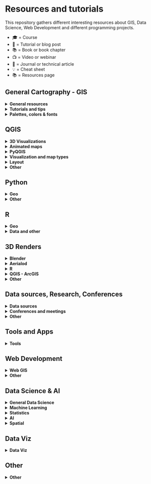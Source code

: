 # Resources and tutorials

This repository gathers different interesting resources about GIS, Data Science, Web Development and different programming projects.

-   🎓 = Course
-   📝 = Tutorial or blog post
-   📚 = Book or book chapter
-   📺 = Video or webinar
-   📜 = Journal or technical article
-   💡 = Cheat sheet
-   📚 = Resources page

## General Cartography - GIS 

<details> 
<summary><b> General resources </b></summary>
  
* :es: - [**Geoteca: repositorio de libros y herramientas GIS**](http://www.gisandbeers.com/geoteca-libros-herramientas-gis/) by **GIS and Beers** 📚
* [**Free GIS Tutorials**](https://www.husseinnasser.com/p/youtube.html?m=1) by **Hussein Nasser** 📚📺
* [**Open.gis.lab**](https://opengislab.com/) by **Stephanie Saephan** 📚
* [**GIS Cheatsheets**](https://github.com/DigitalDataServices/gis-cheatsheets/blob/master/README.md#table-of-contents) by **DigitalDataServices** 💡
</details>

<details>
<summary><b>Tutorials and tips</b></summary>

- [**How to make a beautiful map**](https://medium.com/@borism/how-to-make-a-beautiful-map-6d6776a20a48) by **Boris Müller** 📝Medium
- [**Shaded Relief Tutorials**](http://www.shadedrelief.com/tutorials.html) 📚 
- [**Relief Shading Techniques**](http://www.reliefshading.com/) 📚
- [**Imhoff-Like Topography Style**](https://www.esri.com/arcgis-blog/products/arcgis-pro/mapping/steal-this-imhof-like-topography-style-please/) by **John Nelson** - ESRI 📝
- [**Smart Type Halos in Photoshop and Illustrator**](https://somethingaboutmaps.wordpress.com/2018/10/28/smart-type-halos-in-photoshop-and-illustrator/amp/) by **Daniel Huffman** 📝
- [**Cartography Guide**](https://www.axismaps.com/guide/) by **Axis Maps** 📚
- [**GIS Programming Roadmap**](https://github.com/petedannemann/GIS-Programming-Roadmap/blob/master/README.md) by **Petedannemann** 📚 
- [**Tutorials animating in Houdini**](https://mapzilla.co.uk/tutorials) by **Mapzilla**
- [**ArcgisPro - Design a classic map**](https://www.esri.com/arcgis-blog/products/arcgis-pro/mapping/homage-to-a-classic-map/) by **John Nelson & Warren Davison** - ESRI 📝
- [**How to scale data**](https://earthobservatory.nasa.gov/blogs/elegantfigures/2014/07/29/adjusting-the-range-how-to-scale-data/?) by **The Earth Observatory** 📝
- [**ArcGis Blog - One minute map hacks**](https://www.esri.com/arcgis-blog/products/arcgis-pro/mapping/one-minute-map-hacks-41-45/) by **John Nelson** - ESRI 📚📺
</details>


<details>
  <summary><b>Palettes, colors & fonts</b> </summary>
  
* [**SciVisColor: Color tools and strategies**](https://sciviscolor.org/) by **TACC**
* [**Scientific Colour Maps**](http://www.fabiocrameri.ch/colourmaps.php) by **Fabio Crameri**
* [**Color Brewer Maps**](https://colorbrewer2.org) by **Cynthia Brewer, Mark Harrower & PSU**
* [**Chroma.js: Color Palette Helper**](https://gka.github.io/palettes) by **Gregor Aisch**
* [**Adobe Color Palette Generator**](https://color.adobe.com/create/color-wheel) by **Adobe**
* [**Color Picker for Data**](http://tristen.ca/hcl-picker/#/clh/9/0.32/590709/EAA489) by **Tristen Forsythe**
* [**Paletton: Color Scheme Designer**](http://www.paletton.com/)
* [**Bivariate Color Matrix Maps**](https://cartoscience.github.io/bivariate-color-matrix/) by **CartoScience**
* [**Your friendly guide to colors in Data Visualisation**](https://blog.datawrapper.de/colorguide/) by **Lisa Charlotte Rost**
* [**Cartography Font Collection**](https://www.typography.com/fonts/styles/cartography) by **Typography.com** 📚


</details>

## QGIS 

<details>
<summary><b>3D Visualizations</b></summary>

- [**3D DEM Visualization in QGIS**](https://opengislab.com/blog/2018/3/20/3d-dem-visualization-in-qgis-3) by **Open.gis.lab**
- [**Create hillshade 3D views of scanned topographical maps**](https://www.youtube.com/watch?v=dcx8-m2nHpI&feature=youtu.be) by **Hans van der Kwast** - 📺
</details>

<details>
<summary><b>Animated maps</b></summary>

- [**Animated Flight Maps QGIS**](https://spatialthoughts.com/2019/03/21/animated-flight-lines/amp/) by **Ujaval Gandhi**
- [**How to create an animation map using open source software**](https://www.geodose.com/2019/11/how-to-create-animation-map.html) by **Geodose**
- [**Almost Real Time Live Data Visualization in QGIS**](https://www.geodose.com/2020/09/realtime%20live%20data%20visualization%20qgis.html) by **Geodose**
- [**Animated routes with QGIS**](https://medium.com/@tjukanov/animated-routes-with-qgis-9377c1f16021) by **Topi Tjukanov** - Medium
</details>

<details>
<summary><b>PyQGIS</b></summary>

- :es: - [**Instalar Librerias Externas Python en QGIS**](https://www.cursosgis.com/instalar-librerias-externas-de-python-en-qgis/) by **F.Raga - CursosGIS**
- [**Introduction to QGIS Python programming for non-programmers**](https://anitagraser.com/pyqgis-101-introduction-to-qgis-python-programming-for-non-programmers/) by **Anita Graser**
- [**Customizing QGIS with Python**](https://courses.spatialthoughts.com/pyqgis-in-a-day.html) by **Ujaval Gandhi** - Course Material
</details>

<details>
<summary><b>Visualization and map types</b></summary>

- [**Plugin QGIS Terrain Shading**](http://www.zoran-cuckovic.from.hr/QGIS-terrain-shading/) by **Zoran Cuckovi**
- [**Lego Map Style in QGIS**](https://medium.com/@andriyyaremenko/how-to-create-lego-map-style-in-qgis-a8ecf42d02ef) by **Andriy Yaramenko** - Medium
- [**QGIS Hexagon Grid**](http://jonathansoma.com/lede/foundations-2018/qgis/grid/) by **Jonathan Soma**
- :es: - [**Generacion Isocronas utilizando plugins QGIS**](https://youtu.be/djN3NxyFcQQ) by **QGIS Latam** - 📺
- [**Bivariate choropleth maps in QGIS**](https://bnhr.xyz/2019/09/15/bivariate-choropleths-in-qgis.html) by **BNHR**
- [**Bivariate Choropleth Maps: A How-to Guide**](https://www.joshuastevens.net/cartography/make-a-bivariate-choropleth-map/) by **Joshua Stevens**
- :es: - [**Simbologia Multiple Mediante Expresiones**](https://geoinnova.org/blog-territorio/simbologia-multiple-en-qgis-mediante-expresiones/) by **P.Soriano - Geoinnova**
- [**Dynamic Elevation Profile Lines as Geometry Generator**](https://hannes.enjoys.it/blog/2019/09/dynamic-elevation-profile-lines-as-qgis-geometry-generator/) by **Hannes.enjoys.it**
- :es: - [**Cómo hacer una simulación de una vista nocturna con QGIS**](https://www.youtube.com/watch?v=EjBsPv9w_eI) by **Ángel Felicísimo** - 📺
- [**How to create a tasty monochrome hachure map in QGIS**](https://robinhawkes.com/blog/qgis-monochrome-hachures/) by **Robin Hawkes**
- :es: - [**Cómo elaborar mapas luminosos en QGIS**](http://www.gisandbeers.com/elaborar-mapas-luminosos-qgis-timemanager-firefly) by **GIS and Beers**
- :es: - [**Crear un mapa en forma de globo con QGIS**](https://www.unigis.es/crear-un-mapa-en-forma-de-globo-con-qgis/) by **UNIGIS**

</details>

<details>
<summary><b>Layout</b></summary>

- :it: - [**Report QGIS: Un esempio avanzato**](https://pigrecoinfinito.com/2018/12/11/report-qgis-un-esempio-avanzato/) by **Totò**
- [**QGIS Hub: Layout and Styles**](http://qgis-hub.fast-page.org/index.php)
- :es: - [**Dashboard con QGIS**](https://www.linkedin.com/pulse/taller-de-dashboard-con-qgis-desktop-mauricio-marquez/) by **Mauricio Marquez**
- [**Exploring Reports in QGIS**](https://north-road.com/2018/01/23/exploring-reports-in-qgis-3-0-the-ultimate-guide/) by **North Road**
</details>

<details>
<summary><b>Other</b></summary>

- :es: - [**Mejorando tu productividad cartográfica en QGIS**](https://youtu.be/8hNLuSVNQvY) by **P.Soriano - Geoinnova** - 📺
- [**Globe Projections and Insets in QGIS**](http://www.statsmapsnpix.com/2019/09/globe-projections-and-insets-in-qgis.html) by **Statsmapsnpix**
- [**QGIS Expressions Documentation**](https://gist.githack.com/ThomasG77/0c6862fb2b6b3fc301ea994733688ea5/raw/99ecc5e6127e7238814da330a4d5d0b9fa2afe4e/qgis-3-12-expressions-single-page.html)
- :es: - [**QGIS Intro to PostGIS**](https://www.youtube.com/watch?v=_EgtELrjLO4) by **Carlos López** - 📺
- [**QGIS Tutorials and Tips**](http://www.qgistutorials.com/en/) by **Ujaval Gandhi**
- [**QGIS Open Day 2021**](https://github.com/qgis/QGIS/wiki/QHF-January-2021#qgis-network-analysis) by **QHF 2021**
</details>

## Python  

<details>
<summary><b>Geo</b></summary>

- [**Introducing GEEMap in Python**](https://www.youtube.com/watch?v=h0pz3S6Tvx0&list=PLAxJ4-o7ZoPccOFv1dCwvGI6TYnirRTg3&index=1) by **Qiusheng Wu** - 📺
- [**Automating GIS Processes**](https://automating-gis-processes.github.io/site/) by **Digital Geography Lab - University of Helsinki**
- [**OSMnx Python for Street Networks**](https://geoffboeing.com/2016/11/osmnx-python-street-networks/) by **Geoff Boeing**
- [**OSMnx Isochrones**](http://kuanbutts.com/2017/12/16/osmnx-isochrones/) by **Kuan Butts**
- [**Geopyter - Geographical Python Teaching Resource**](https://github.com/pysal/geopyter/blob/master/README.md) by **PySal** - Github Repo
- [**Kepler.GL and JupyterNotebook - GeoSpatial Data Visualization**](https://towardsdatascience.com/kepler-gl-jupyter-notebooks-geospatial-data-visualization-with-ubers-opensource-kepler-gl-b1c2423d066f) by **Abdishakur** - Medium
- [**Interactive Geospatial Data Visualization with Geoviews in Python**](https://towardsdatascience.com/interactive-geospatial-data-visualization-with-geoviews-in-python-7d5335c8efd1) by **Abdishakur** - Medium
- [**Urban Measuring Morphology Toolkit**](https://github.com/martinfleis/momepy/blob/master/README.md) by **UDSU & Geographic Data Science Lab** - Github Repo
- [**Awesome Earth Observation Code**](https://github.com/acgeospatial/awesome-earthobservation-code/blob/master/README.md) by **Andrew Cutts** - Github Repo
- [**EarthPy: Paquete de python para plotear y trabajar con datos espaciales**](https://mappinggis.com/2020/04/earthpy-un-paquete-de-python-para-plotear-y-trabajar-con-datos-espaciales/) by **Aurelio Morales - Mapping GIS**
- [**Maps in 2.5D with python geopandas**](https://medium.com/@gamoles/crea-un-mapa-en-proyeccion-2-5d-796ffd068e0d) by **Moyocoyani Molina** - Medium
- [**Plotting large point CSV files quickly interactively**](https://anitagraser.com/2020/12/06/plotting-large-point-csv-files-quickly-interactively/amp/) by **Anitta Grasser**
- [**Calculating walk scores with python**](https://toarches.medium.com/calculating-walk-scores-with-python-7cea11813d4d) by **Ablajan Sulaiman** - Medium
- :es: - [**Cómo construir una base de datos Postgis con Python y Geoalchemy**](https://gidahatari.com/ih-es/como-construir-una-base-de-datos-postgis-con-python-y-geoalchemy-con-conexion-a-qgis3-tutorial) by **Saul Montoya - Gidahatari**
- :es: - [**Delimitación de cuerpos de agua usando IA python y QGIS**](https://gidahatari.com/ih-es/delimitacion-de-cuerpos-de-agua-lagos-de-landsat-8-con-inteligencia-artificial-usado-python-y-qgis) by **Saul Montoya - Gidahatari**
- [**Analyze OpenStreetMap Data with OSMnx and OmniSci Free**](https://www.omnisci.com/blog/analyze-openstreetmap-data-with-osmnx-and-omnisci-free) by **Antonio Cotroneo - Omni Sci**
- [**Ridge Map Tutorial**](https://github.com/ColCarroll/ridge_map?) by **Colin Carroll] - Github Repo
- [**Analysing urban walkability with python and OSM**](https://www.gispo.fi/en/blog/analysing-urban-walkability-using-openstreetmap-and-python/) by **Eemil - Gispo Finland**
- [**Pretty maps: A minimal Python library to draw customized maps from OpenStreetMap data**](https://github.com/marceloprates/prettymaps) by **Marcelo Prates** - Github Repo
</details>

<details>
<summary><b>Other </b></summary>

- [**Pandas Tips I wish I knew Before**](https://towardsdatascience.com/pandas-tips-i-wish-i-knew-before-ef4ea6a39e1a) by **Roman Orac** - Medium
- [**Super-quick interactive data & parameter exploration**](https://anitagraser.com/2020/04/12/super-quick-interactive-data-parameter-exploration/amp/) by **Anitta Grasser**
- [**Data Analysis with Python Course 2020**](https://csmastersuh.github.io/data_analysis_with_python_2020/) by **Jarkko Toivonen - University of Helsinki** - Course
- [**Python Web Scraping with Scrapy**](https://www.youtube.com/playlist?list=PLhTjy8cBISEqkN-5Ku_kXG4QW33sxQo0t&app=desktop) by **Buildwithpython** - 📺
- [**Competitive Programming Course**](https://algo.is/) by **Bjarki Ágúst Guðmundsson** - Course
- [**70+ Python projects for beginners, intermediate and experienced developers**](https://www.theinsaneapp.com/2021/06/list-of-python-projects-with-source-code-and-tutorials.html) by **Insane**
</details>


## R 

<details>
<summary><b>Geo</b></summary>

- [**Z3tt - 2019 30DayMapChallenge (Maps Code)**](https://github.com/Z3tt/30DayMapChallenge) by **z3tt** - Github Repo
- [**Bob Rudis - 2019 30DayMapChallenge Tutorials**](https://rud.is/books/30-day-map-challenge/) by **Bob Rudis**
- [**Geocomputation with R**](https://geocompr.robinlovelace.net/) by **Robin Lovelace, Jakub Nowosad & Jannes Muenchow** - 📚
- :es: - [**Mapas de coropletas, cartogramas y animados en R**](https://mappinggis.com/2020/03/mapas-de-coropletas-cartogramas-y-mapas-animados-con-r/) by **Diana Alonso - MappingGIS**
- [**GEE in RStudio with Reticulate**](https://philippgaertner.github.io/2019/12/earth-engine-rstudio-reticulate) by **Philipp Gärtner**
- [**Pathtracing Neon Landscapes in R**](https://www.tylermw.com/pathtracing-neon-landscapes-in-r/) by **Tyler Morgan-Wall**
- :es: - [**Paquetes de R para GIS mas utilizados**](https://mappinggis.com/2019/12/los-paquetes-de-r-para-gis-mas-utilizados/) by **Aurelio Morales - MappingGIS**
- [**Introduction to Landscape Ecology with R**](https://r-spatialecology.github.io/ialena-2020/#1) by **Jakub Nowosad & Maximilian H.K. Hessebarth**
- [**RGEE example 1: Creating Static and Interactive Maps**](https://csaybar.github.io/blog/2020/06/10/rgee_01_worldmap/) by **Cesar Aybar**
- [**RGEE example 2: Satellite Image Preprocessing**](https://csaybar.github.io/blog/2020/06/15/rgee_02_io/) by **Cesar Aybar**
- [**Calculating distance from the see in R**](https://dominicroye.github.io/en/2019/calculating-the-distance-to-the-sea-in-r/) by **Dominic Royé**
- [**OSMR R Package**](https://github.com/rcarto/osrm) by **riatelab** - Github Repo
- [**Map my Run in R**](https://bryer.org/post/2021-02-15-map_my_run_in_r/) by **Jason Bryer**
- :es: - [**Mapa estilo Joy Plot con Qgis y R**](https://danielredondo.com/posts/20200125_joy_division/) by **Daniel Redondo]
- :es: - [**Visualizar crecimiento urbano en España con R**](https://dominicroye.github.io/es/2019/visualizar-el-crecimiento-urbano/) by **Dominic Royé**
- [**Climate animation of Mmaximum temperatures**](https://dominicroye.github.io/en/2020/climate-animation-of-maximum-temperatures/) by **Dominic Royé**
- [**Firefly Cartography**](https://dominicroye.github.io/en/2021/firefly-cartography/) by **Dominic Royé**
- [**R for Geographic Data Science**](https://sdesabbata.github.io/r-for-geographic-data-science/index.html) by **Steffano de Sabata** - 📚
- :fr: [**Faire des Cartograms dans R**](https://transcarto.github.io/rcartograms/TRANSCARTO_cartograms.html) by **BRONNER A.C. & LAMBERT N.** - 📚
- [**Climate animation of maximum temperatures**](https://dominicroye.github.io/en/2020/climate-animation-of-maximum-temperatures/) by **Dominic Royé**
- :es: [**Mapa dasimétrico bivariante**](https://dominicroye.github.io/es/2021/mapa-dasim%C3%A9trico-bivariante/) by **Dominic Royé**
</details>

<details>
<summary><b>Data and other</b></summary>

- [**GGplot Tutorial: Evolution of a ggplot**](https://cedricscherer.netlify.com/2019/05/17/the-evolution-of-a-ggplot-ep.-1/) by **Cédric Scherer**
- [**How to interactively position Legend and Layout Elements**](https://rgeomatic.hypotheses.org/1837) by **Timothée Giraud**
- [**gkaramanis Tidy Tuesday (Examples)**](https://github.com/gkaramanis/tidytuesday) by **gkaramanis** - Github Repo
- [**DataViz Classes**](https://datavizm20.classes.andrewheiss.com/) by **Andre Wheiss**
- [**Road2R: List Awesome R Libraries**](https://github.com/Ronlee12355/Road2R) by **Ronlee12355** - Github Repo
- [**Autoplotly Library: Automatic Generation of Interactive Visualizations**](https://github.com/terrytangyuan/autoplotly) by **terrytangyuan** - Github Repo
- [**Animate Graphs in R: Make Gorgeous Animated Plots with gganimate**](https://www.youtube.com/watch?v=SnCi0s0e4Io) by **Dataslice** - 📺
- :es: - [**Acceder a Tweets desde R**](https://geoinnova.org/blog-territorio/como-crear-una-app-de-twitter-para-poder-acceder-a-tweets-a-traves-de-r/) by **GeoInnova**
- [**My visual CV in R**](https://adomingues.github.io/2020/11/25/visual-cv/) by **Antonio Domingues**
- [**ggplot Wizardry: My Favorite Tricks and Secrets for Beautiful Plots in R**](https://github.com/Z3tt/OutlierConf2021) by **z3tt** - Github
- [**Intro to R for Journalists - How to find great stories in data**](https://journalismcourses.org/course/intro-to-r-for-journalists-how-to-find-great-stories-in-data/) by **Knight Center**
- :es: - [**Crear animaciones con R y gganimate**](https://anderfernandez.com/blog/como-crear-animaciones-en-r-con-gganimate/) by **Ander Fernández**
</details>

## 3D Renders 

<details>
<summary><b>Blender</b></summary>

- [**Blender Relief Tutorial: Blender Basics**](https://somethingaboutmaps.wordpress.com/blender-relief-tutorial-blender-basics) by **Daniel Huffman**
- [**Creating Shaded Relief in Blender**](https://somethingaboutmaps.wordpress.com/2017/11/16/creating-shaded-relief-in-blender) by **Daniel Huffman**
- [**Blender GIS (With OSM Data)**](https://youtu.be/YNtKnmRXVlo) by **Nicko16** - 📺
- [**Photorealistic Shaded Relief in Blender**](https://www.barthoekstra.com/blog/photo-realistic-shaded-relief-using-blender) by **Bart Hoekstra**
- [**How to create Isometric Camera for Architecture**](https://www.blender3darchitect.com/architectural-visualization/create-true-isometric-camera-architecture/) by **Allan Brito**
- [**Shaded Relief Maps in Blender**](https://github.com/JoeWDavies/geoblender) by **Joe W. Davies** - Github
- [**QGIS and Blender**](https://www.youtube.com/watch?v=AJJNX243k9E) by **Klass Karlsson** - 📺
- [**How to Create 3D Terrain with Google Maps and Blender**](https://www.youtube.com/watch?v=Mj7Z1P2hUWk) by **CG Geek** - 📺
- [**Create any City in Blender in 20 Minutes**](https://www.youtube.com/watch?v=NW_djQS_N8U) by **CG Geek** - 📺
- [**Blender GIS - introduction and complete workflow**](https://www.youtube.com/watch?v=u8Fg-u-VWUE) by **4D Research Lab** - 📺
- [**Blender GIS: animating a digital elevation model**](https://www.youtube.com/watch?v=ch46g-iZDUg) by **4D Research Lab** - 📺
- [**Tactile Topography: New Heights for Old Maps**](https://www.joshuastevens.net/blog/tactile-topography/) by **Joshua Stevens**
- [**Tutorial: Maps and Terrain Models**](https://sketchfab.com/blogs/community/tutorial-maps-terrain-models-owen-powell/) by **Owen Powell**
- [**Using Blender as a GIS Visualisation Tool**](https://locative.dev/assignment/2021/02/10/assignment-2/) by **Amber Peek**
- [**Updating a Historical USGS Map with Data from NASA**](https://80.lv/articles/updating-a-historical-usgs-map-with-data-from-nasa/) by **Thomas Flynn**
- [**Artistic Coding in Blender**](https://www.youtube.com/watch?v=r8hqLh_HE08) by **David Mignot** - 📺
- :es: - [**Descargar areas de Google Maps 3D**](https://twitter.com/kohantoys/status/1327350941327249408?s=19) by **Kohantoys** - Twitter
- [**How to Make Earth in Blender (Cycles)**](https://www.youtube.com/watch?v=9Q8PwcDzb8Y) by **Blender Guru** - 📺
- [**How to Make a 3D Map in Blender**](https://wesleybarrgis.wordpress.com/2020/05/19/how-to-make-a-3d-map-in-blender/) by **Wesley Barr**
- :es: - [**Como hacer mapas antiguos en 3D molones**](https://www.youtube.com/watch?v=LgFN4YI8CqE) by **GISTEKA** - 📺
</details>

<details>
<summary><b>Aerialod</b></summary>

- [**3D Landscape with Aerialod**](http://www.statsmapsnpix.com/2020/03/making-3d-landscape-and-city-models.html) by **ALasdair Rae**
- [**Population Density 3D QGIS+Aerialod**](http://www.statsmapsnpix.com/2020/04/population-density-in-europe.html) by **ALasdair Rae**
- [**Idiots Guide to making 3D maps**](https://victimofmaths.github.io/posts/2020/11/3D%20map%20tutorial/) by **Colin Angus**
</details>

<details>
<summary><b>R</b></summary>

- [**Creating 2D and 3D visualizations with rayshader**](https://opentopography.org/blog/creating-2d-and-3d-visualizations-rayshader) by **Nat Quinn**
- [**Step by step 3D render maps with satellite imagery in R**](https://www.tylermw.com/a-step-by-step-guide-to-making-3d-maps-with-satellite-imagery-in-r/) by **Tyler Morgan-Wall**
</details>

<details>
<summary><b>QGIS - ArcGIS</b></summary>

- [**Creating 3D vintage topo maps in ArcGIS Pro - lessons learnt**](https://urbandatapalette.com/post/2021-06-3d-topo-map-notes/) by **Urban Data Palette**
- [**Hillshade 3D of Scanned Topographic Maps in QGIS**](https://youtu.be/dcx8-m2nHpI) by **Hans van der Kwast** - 📺
</details>

<details>
<summary><b>Other</b></summary>

- [**3D Realistic Online Renderer**](https://w3reality.github.io/three-geo/examples/geo-viewer/io/index.html) by **w3reality]
- [**Create DEM and Hillshade from anywhere**](https://terradactile.sparkgeo.com/) by **Terradactile**
- [**Google Earth Web**](https://earth.google.com/web/) by **Google]
- [**3D Glasses Analagryph / Crossview - 3D Map**](https://steveattewell.com/stereomap/) by **Steve Attewell**
- :es: - [**Crear Sección Transversal 3D con Inkscape**](https://geoinnova.org/blog-territorio/como-crear-una-seccion-transversal-3d-fotorrealista-con-inkscape/) by **GeoInnova**
- [**Getting Started with web 3D ArcGIS JavaScript API: create a globe visualization of places you've been to**](https://github.com/RalucaNicola/get-started-arcgis-js-api/blob/master/README.md) by **Raluca Nicola** - Github Repo
- [**Rendering semi-realistic Landscapes in the browser**](https://nathanpointer.com/blog/landscapes/) by **Nathan Pointer**
</details>

## Data sources, Research, Conferences

<details>
<summary><b>Data sources</b></summary>

- [**Free GIS Data**](http://freegisdata.rtwilson.com/) by **Robin Wilson**
- :es: - [**10 Fuentes de datos GIS gratis: raster y vectoriales**](https://mappinggis.com/2012/05/datos-cartograficos/) by **Aurelio Morales - MappingGIS**
- [**GIS Data Repositories**](https://docs.google.com/spreadsheets/d/1utQRlrX3lJniBjWE3rNjLZeTRsbjH-zdjxNmXhhvO9Q/htmlview) - Google Docs
- [**2600+ Open Data Portals Around the World**](https://opendatainception.io/) by **Opendatasoft** - Web-Map app
- [**Our World in Data**](https://ourworldindata.org/) by **OurWorldInData**
- [**Data is Plural Archive**](https://www.data-is-plural.com/archive/) 
- [**Public Data Sources**](https://docs.google.com/document/d/1Ads4XsCjXmDrdGRgfmm_OgRdpFcl6Qhs6SOllNGyq7Y/edit) - Google Docs
- [**Radiant ML Hub: cloud-based open library dedicated to Earth observation training data for use with ML algorithms**](https://mlhub.earth/) by **Radiant Earth Foundation**
- [**Global Ocean and Land Terrain Models - Bathymetry**](https://www.gebco.net/data_and_products/gridded_bathymetry_data/) by **GEBCO**
</details>

<details>
<summary><b>Conferences and meetings</b></summary>

- [**QGIS Open Day 2021**](https://github.com/qgis/QGIS/wiki/QHF-January-2021) by **qgis** - Github Repo
- [**FOSS4G 2019 Presentations**](https://github.com/os-geoinformatics/foss4g2019) by **os-geoinformatics** - Github Repo
- [**How to do Map Stuff 2020**](https://docs.google.com/spreadsheets/d/1TYCFBE5dnIW127Uu_aMVjWGJ_0vBB8RX-4UTqZDoric/edit#gid=0) - Google Docs
- [**QGIS User Conference 2019**](https://spatialthoughts.com/2019/03/08/qgis-user-conference-2019) by **SpatialThoughts**
- :es: - [**Repo Jornadas SIG Libre Sigte-UDG**](https://github.com/SIGTE-UdG/jornadassiglibre) by **SIGTE-UdG** - Github Repo
</details>

<details>
<summary><b>Other</b></summary>

- :es: - [**Tesis doctorales en España que incluyen SIG como termino principal 2015-2018**](http://www.nosolosig.com/articulos/1053-tesis-doctorales-en-espana-que-incluyen-sistemas-de-informacion-geografica-como-termino-principal-2015-2018) by **Nosolosig**
- [**Copernicus EU DEM**](https://land.copernicus.eu/imagery-in-situ/eu-dem/eu-dem-v1.1/view) by **Copernicus EU**
- [**30DayMapChallenge**](https://github.com/tjukanovt/30DayMapChallenge) by **tjukanovt** - Github Repo
- [**RS Index Database**](https://www.indexdatabase.de/) by **V. Henrich, G. Krauss, C. Götze & C. Sandow**
- [**A reproducible notebook to acquire, process and analyse satellite imagery**](https://openjournals.wu.ac.at/ojs/index.php/region/article/view/295) by **M. Chen, D. Fahrner, D. Arribas-Bel, & F. Rowe**
- [**Geographic Data Science with Python**](https://geographicdata.science/book/intro.html#) by **S.J. Rey, D. Arribas-Bel, & L.J. Wolf** - 📚
- [**GEE Custom Scripts**](https://github.com/sentinel-hub/custom-scripts) by **Sentinel-hub** - Github Repo
- [**Awesome Spectral Indices**](https://github.com/davemlz/awesome-spectral-indices) by **davemlz** - Github Repo
</details>


## Tools and Apps

<details>
  <summary><b>Tools</b> </summary>
  
* [**Intro to PostGIS**](https://postgis.net/workshops/postgis-intro/) by **PostGIS**
* [**Esri Sentinel Explorer**](https://sentinel2explorer.esri.com/)
* [**Create DEM and Hillshade from anywhere**](https://terradactile.sparkgeo.com/) by **Terradactile**
* [**CartoGrid - Create Grids and download**](https://cartogrid.vercel.app/) by **dbabbs**
* [**Automated Coastline Detection in GEE**](https://code.earthengine.google.co.in/c06179ff6575c0cedd66fa1cca6e4022) by **Ujaval Gandhi** - Google Earth Engine

</details>

## Web Development
<details>
  <summary><b>Web GIS</b> </summary>
  
* [**WebMapping Notes (Dani Arribas)**](http://darribas.org/wmn/) by **D. Arribas-Bel**
* [**WebMapping Workbook**](https://github.com/uwcartlab/webmapping) by **Roth RE, CM Sack, G Baldrica-Franklin, Y Chen, R Donohue, L Houtman, T Prestby, R Tolochko, & N Underwood** - Github Repo
- [**Getting Started with web 3D ArcGIS JavaScript API: create a globe visualization of places you've been to**](https://github.com/RalucaNicola/get-started-arcgis-js-api/blob/master/README.md) by **Raluca Nicola** - Github Repo
* [**Data Visualization with D3.js - Full Tutorial Course**](https://www.youtube.com/watch?v=_8V5o2UHG0E&list=WL&index=101&t=39244s) by **FreeCodeCamp** - 📺
* :es: - [**Despliega tu mapa - Leaflet**](https://dcapillae.github.io/despliega-tu-mapa/) by **dcapillae**
* [**Frontend GIS Resources**](https://github.com/JoeWDavies/Frontend-GIS-Resources) by **Joe W. Davies** - Github Repo
* :es: -[**Crear un mapa web interactivo con D3**](https://www.unigis.es/mapa-web-interactivo-con-d3/) by **Josep Sitjar - UNIGIS**
* [**React Magnificent 3D EARTH with THREE.JS | Beginners w/ React-Three-Fiber**](https://www.youtube.com/watch?v=ymavtyRpT0E) by **Coder ONE**


</details>
<details>
  <summary><b>Other</b> </summary>
  
* :es: -[**Open Bootcamp**](https://campus.open-bootcamp.com/) by **D. Arribas-Bel**

</details>


## Data Science & AI

<details>
  <summary><b>General Data Science</b> </summary>
  
* [**Probabilistic Machine Learning: An Introduction**](https://probml.github.io/pml-book/book1.html)
* [**Bayesian Sats with R**](https://oliviergimenez.github.io/bayesian-stats-with-R/)
* [**Deploy Machine Learning Models With Django**](https://www.deploymachinelearning.com/)
* [**Geostatistics Lessons**](http://www.geostatisticslessons.com/)
* :es: - [Data Science Learning Path**](https://ds-path.netlify.app/)
* [**R for Geographic Data Science**](https://sdesabbata.github.io/r-for-geographic-data-science/index.html) by **Steffano de Sabata** - 📚
* [**Geographic Data Science with Python**](https://geographicdata.science/book/intro.html#) by **S.J. Rey, D. Arribas-Bel & L.J. Wolf** - 📚
* [**Free Data Science Resources**](https://github.com/alastairrushworth/free-data-science) by **alastairrushworth** 
</details>

<details>
  <summary><b>Machine Learning</b> </summary>
* [**Probabilistic Machine Learning: An Introduction**](https://probml.github.io/pml-book/book1.html) 📚
* [**Deploy Machine Learning Models With Django**](https://www.deploymachinelearning.com/)
</details>

<details>
  <summary><b>Statistics</b> </summary>
* [**Probabilistic Machine Learning: An Introduction**](https://probml.github.io/pml-book/book1.html) 📚
* [**Bayesian Sats with R**](https://oliviergimenez.github.io/bayesian-stats-with-R/)
* [**Geostatistics Lessons**](http://www.geostatisticslessons.com/)
</details>

<details>
  <summary><b>AI</b> </summary>
* [**AI Hub**](https://aihub.cloud.google.com/)
* [**ChatGPT**](https://chat.openai.com/) by **Open AI**
</details>

<details>
  <summary><b>Spatial</b> </summary>
* [**How to: Sql guide for GIS Users**](https://www.helenmakesmaps.com/post/how-to-sql-a-guide-for-gis-users)
</details>

## Data Viz

<details>
  <summary><b>Data Viz</b> </summary>
  
* [**Data Visualization with D3.js - Full Tutorial Course**](https://www.youtube.com/watch?v=_8V5o2UHG0E&list=WL&index=101&t=39244s) - 📺
* [**Your friendly guide to colors in Data Visualisation**](https://blog.datawrapper.de/colorguide/)
* [**Data Journalism and Visualization with free tools**](https://journalismcourses.org/course/data-journalism-and-visualization-with-free-tools/) - Course
* [**Data Visualization for Storytelling and Discovery**](https://journalismcourses.org/course/data-visualization-for-storytelling-and-discovery/) - Course
* [**How to embed visualizations in power point**](https://academy.datawrapper.de/article/269-how-to-embed-visualizations-in-powerpoint-presentations)
* [**Fundamentals of Data Visualization**](https://clauswilke.com/dataviz/)

</details>

## Other

<details>
  <summary><b>Other</b> </summary>
  
* [**Public APIs**](https://github.com/public-apis/public-apis) - Github Repo
* :es: - [**Crear Sección Transversal 3D con Inkscape**](https://geoinnova.org/blog-territorio/como-crear-una-seccion-transversal-3d-fotorrealista-con-inkscape/amp/#click=https://t.co/vEtYB7cYD4)
* [**Open Source Software for Preprocessing GIS Data for Hydrological Models**](https://ocw.un-ihe.org/course/view.php?id=11&section=0)
* [**GIS IN SUSTAINABLE URBAN PLANNING AND MANAGEMENT: A GLOBAL PERSPECTIVE**](https://www.itc.nl/urbangis/)
* [**Portable Open Source GIS**](https://www.archaeogeek.com/blog/portable-gis-6-dot-0/)
* [**Collection of cities scripts that can be added to roads**](https://github.com/anvaka/city-script) - Github
* [**Programming Interview Questions (All languages)**](https://github.com/MaximAbramchuck/awesome-interview-questions) - Github Repo
* [**Serverless Stack - Free Step by Step Tutorials for creating full-stack apps**](https://serverless-stack.com/)
* [**How to write an essay well**](https://www.julian.com/guide/write/intro)
* [**High-Res 3D Human Digitization from a single image**](https://github.com/facebookresearch/pifuhd) - Github Repo
* [**Geopois - GIS Developer Network**](https://geopois.com/developer-network)
* :es: - [**Apuntes de Topografía**](https://topografia2.com/apuntes-topografia/?utm_campaign=nosolosig&utm_medium=email&utm_source=mailing793)
* [**All things around maps**](https://github.com/ThomasG77/all-things-around-maps/) - Github Repo

</details>
